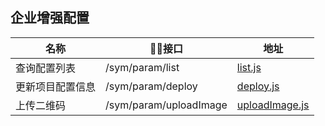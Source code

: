 
## 企业增强配置
名称                |    接口                  |  地址
------------------- |----------------------------|----
查询配置列表         | /sym/param/list            | [list.js](./list.js)
更新项目配置信息     | /sym/param/deploy          | [deploy.js](./deploy.js)
上传二维码          | /sym/param/uploadImage      | [uploadImage.js](./uploadImage.js)
